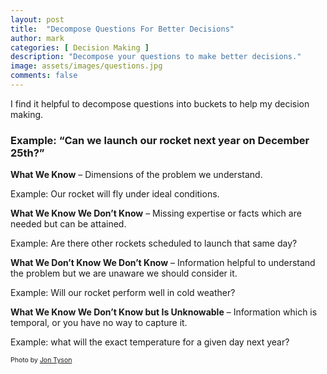 ```yaml
---
layout: post
title:  "Decompose Questions For Better Decisions"
author: mark
categories: [ Decision Making ]
description: "Decompose your questions to make better decisions."
image: assets/images/questions.jpg
comments: false
---
```


I find it helpful to decompose questions into buckets to help my decision making.


### Example: “Can we launch our rocket next year on December 25th?”

**What We Know** – Dimensions of the problem we understand. 

Example: Our rocket will fly under ideal conditions.

**What We Know We Don’t Know** – Missing expertise or facts which are needed but can be attained. 

Example: Are there other rockets scheduled to launch that same day?

**What We Don’t Know We Don’t Know** – Information helpful to understand the problem but we are unaware we should consider it. 

Example: Will our rocket perform well in cold weather?

**What We Know We Don’t Know but Is Unknowable** – Information which is temporal, or you have no way to capture it. 

Example: what will the exact temperature for a given day next year?


<span style="font-size:0.75em;">Photo by <a href="https://unsplash.com/@jontyson?utm_source=unsplash&amp;utm_medium=referral&amp;utm_content=creditCopyText">Jon Tyson</a> </span>
